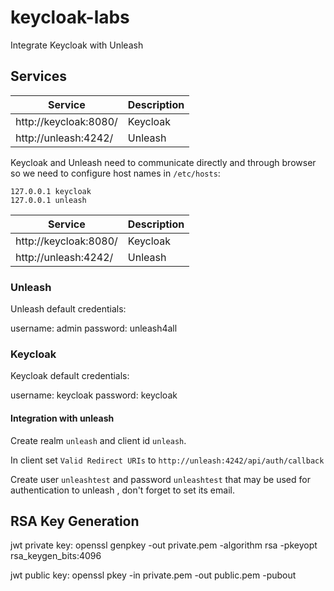 # keycloak-labs

Integrate Keycloak with Unleash

## Services


| Service      | Description           |
|--------------|-----------------------|
| http://keycloak:8080/ |  Keycloak | 
| http://unleash:4242/ | Unleash |

Keycloak and Unleash need to communicate directly and through browser so we need to configure host names in `/etc/hosts`:
```
127.0.0.1 keycloak
127.0.0.1 unleash

```

| Service               | Description          |
|-----------------------|----------------------|
| http://keycloak:8080/ |   Keycloak | 
| http://unleash:4242/  | Unleash |

### Unleash

Unleash default credentials:

username: admin
password: unleash4all

### Keycloak

Keycloak default credentials:

username: keycloak
password: keycloak

#### Integration with unleash

Create realm `unleash` and client id `unleash`.

In client set `Valid Redirect URIs` to `http://unleash:4242/api/auth/callback`

Create user `unleashtest` and password `unleashtest` that may be used for authentication to unleash
, don't forget to set its email.

## RSA Key Generation

jwt private key:
openssl genpkey -out private.pem -algorithm rsa -pkeyopt rsa_keygen_bits:4096

jwt public key:
openssl pkey -in private.pem -out public.pem -pubout

